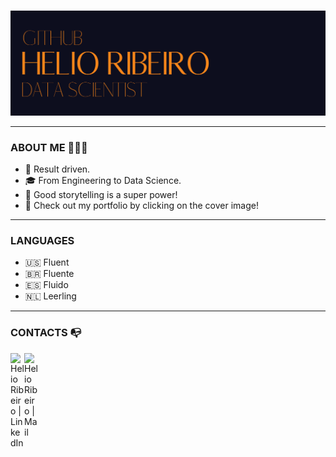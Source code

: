 ### <p align="center">
  <a href="https://helioribeiro.github.io/" target="_blank" rel="noopener noreferrer"><img src="https://github.com/helioribeiro/helioribeiro/blob/main/COVER_GIT_HOME.png" alt="Data Science Portfolio by Helio Ribeiro" title="Data Science Portfolio by Helio Ribeiro">
</a></p>

---

### ABOUT ME 🙋🏻‍♂️

- 🧐 Result driven.
- 🎓 From Engineering to Data Science.
- 📢 Good storytelling is a super power!
- 💼 Check out my portfolio by clicking on the cover image!

---

### LANGUAGES 

- 🇺🇸 Fluent
- 🇧🇷 Fluente
- 🇪🇸 Fluido
- 🇳🇱 Leerling

---

### CONTACTS 📭

[<img align="left" alt="Helio Ribeiro | LinkedIn" title="Helio Ribeiro | LinkedIn" width="22px" src="https://cdn.jsdelivr.net/npm/simple-icons@7.21.0/icons/linkedin.svg" />](https://www.linkedin.com/in/helioribeiropro/#gh-light-mode-only)

[<img align="left" alt="Helio Ribeiro | Mail" title="Helio Ribeiro | Mail" width="22px" src="https://cdn.jsdelivr.net/npm/simple-icons@7.21.0/icons/gmail.svg#gh-light-mode-only" />](mailto:helioribeiropro@gmail.com#gh-light-mode-only)

<br />
<br />
<br />
